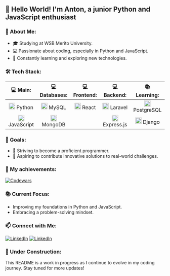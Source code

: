 
## 👋 Hello World! I'm Anton, a junior Python and JavaScript enthusiast

### 🚀 About Me:
  * 🎓 Studying at WSB Merito University.
  * 💻 Passionate about coding, especially in Python and JavaScript.
  * 🌱 Constantly learning and exploring new technologies.

### 🛠️ Tech Stack:
| 💻 Main:| 💻 Databases:| 💻 Frontend:| 💻 Backend:|📚 Learning:|
|:--------:|:------------:|:-----------:|:----------:|:-----------:|
| <img width="20" src="https://user-images.githubusercontent.com/25181517/183423507-c056a6f9-1ba8-4312-a350-19bcbc5a8697.png" alt="Python" title="Python"/> Python| <img width="20" src="https://user-images.githubusercontent.com/25181517/183896128-ec99105a-ec1a-4d85-b08b-1aa1620b2046.png" alt="MySQL" title="MySQL"/> MySQL| <img width="20" src="https://user-images.githubusercontent.com/25181517/183897015-94a058a6-b86e-4e42-a37f-bf92061753e5.png" alt="React" title="React"/> React| <img width="20" src="https://github.com/marwin1991/profile-technology-icons/assets/25181517/afcf1c98-544e-41fb-bf44-edba5e62809a" alt="Laravel" title="Laravel"/> Laravel | <img width="20" src="https://user-images.githubusercontent.com/25181517/117208740-bfb78400-adf5-11eb-97bb-09072b6bedfc.png" alt="PostgreSQL" title="PostgreSQL"/> PostgreSQL|
| <img width="20" src="https://user-images.githubusercontent.com/25181517/117447155-6a868a00-af3d-11eb-9cfe-245df15c9f3f.png" alt="JavaScript" title="JavaScript"/> JavaScript | <img width="20" src="https://user-images.githubusercontent.com/25181517/182884177-d48a8579-2cd0-447a-b9a6-ffc7cb02560e.png" alt="mongoDB" title="mongoDB"/> MongoDB|                                                                                                                                                         | <img width="20" src="https://user-images.githubusercontent.com/25181517/183859966-a3462d8d-1bc7-4880-b353-e2cbed900ed6.png" alt="Express" title="Express"/> Express.js| <img width="20" src="https://github.com/marwin1991/profile-technology-icons/assets/62091613/9bf5650b-e534-4eae-8a26-8379d076f3b4" alt="Django" title="Django"/> Django|                                                                 

### 🔭 Goals:
* 🚀 Striving to become a proficient programmer.
* 🌟 Aspiring to contribute innovative solutions to real-world challenges.

### 🥇 My achievements:
[![Codewars](https://www.codewars.com/users/Atorami/badges/small)](https://www.codewars.com/users/Atorami)

### 📚 Current Focus:
* Improving my foundations in Python and JavaScript.
* Embracing a problem-solving mindset.

### 📫 Connect with Me:

[![LinkedIn](https://img.shields.io/badge/LinkedIn-0077B5?style=for-the-badge&logo=linkedin&logoColor=white)](https://www.linkedin.com/in/anton-martsinkevich/)
[![LinkedIn](https://img.shields.io/badge/Gmail-D14836?style=for-the-badge&logo=gmail&logoColor=white)](mailto:antonmartsinkevich@gmail.com)

### 🚧 Under Construction:
This README is a work in progress as I continue to evolve in my coding journey. Stay tuned for more updates!
